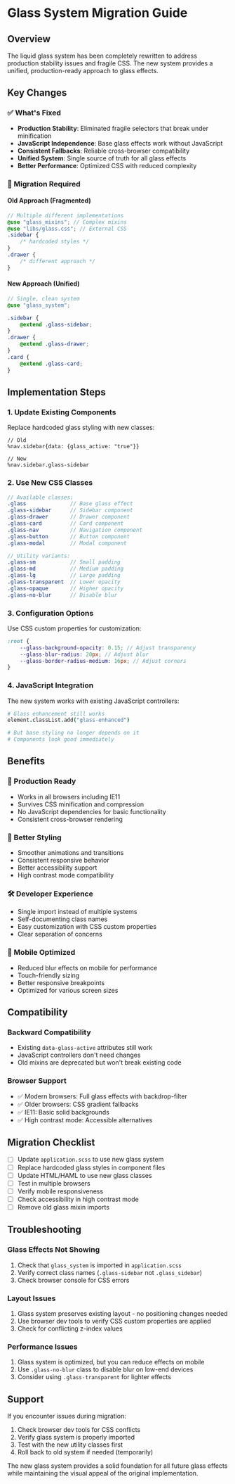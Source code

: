 # Glass System Migration Guide

## Overview

The liquid glass system has been completely rewritten to address production stability issues and fragile CSS. The new system provides a unified, production-ready approach to glass effects.

## Key Changes

### ✅ What's Fixed

- **Production Stability**: Eliminated fragile selectors that break under minification
- **JavaScript Independence**: Base glass effects work without JavaScript
- **Consistent Fallbacks**: Reliable cross-browser compatibility
- **Unified System**: Single source of truth for all glass effects
- **Better Performance**: Optimized CSS with reduced complexity

### 🔄 Migration Required

#### Old Approach (Fragmented)

```scss
// Multiple different implementations
@use "glass_mixins"; // Complex mixins
@use "libs/glass.css"; // External CSS
.sidebar {
    /* hardcoded styles */
}
.drawer {
    /* different approach */
}
```

#### New Approach (Unified)

```scss
// Single, clean system
@use "glass_system";

.sidebar {
    @extend .glass-sidebar;
}
.drawer {
    @extend .glass-drawer;
}
.card {
    @extend .glass-card;
}
```

## Implementation Steps

### 1. Update Existing Components

Replace hardcoded glass styling with new classes:

```haml
// Old
%nav.sidebar{data: {glass_active: "true"}}

// New
%nav.sidebar.glass-sidebar
```

### 2. Use New CSS Classes

```scss
// Available classes:
.glass              // Base glass effect
.glass-sidebar      // Sidebar component
.glass-drawer       // Drawer component
.glass-card         // Card component
.glass-nav          // Navigation component
.glass-button       // Button component
.glass-modal        // Modal component

// Utility variants:
.glass-sm           // Small padding
.glass-md           // Medium padding
.glass-lg           // Large padding
.glass-transparent  // Lower opacity
.glass-opaque       // Higher opacity
.glass-no-blur      // Disable blur
```

### 3. Configuration Options

Use CSS custom properties for customization:

```scss
:root {
    --glass-background-opacity: 0.15; // Adjust transparency
    --glass-blur-radius: 20px; // Adjust blur
    --glass-border-radius-medium: 16px; // Adjust corners
}
```

### 4. JavaScript Integration

The new system works with existing JavaScript controllers:

```coffeescript
# Glass enhancement still works
element.classList.add("glass-enhanced")

# But base styling no longer depends on it
# Components look good immediately
```

## Benefits

### 🚀 Production Ready

- Works in all browsers including IE11
- Survives CSS minification and compression
- No JavaScript dependencies for basic functionality
- Consistent cross-browser rendering

### 🎨 Better Styling

- Smoother animations and transitions
- Consistent responsive behavior
- Better accessibility support
- High contrast mode compatibility

### 🛠 Developer Experience

- Single import instead of multiple systems
- Self-documenting class names
- Easy customization with CSS custom properties
- Clear separation of concerns

### 📱 Mobile Optimized

- Reduced blur effects on mobile for performance
- Touch-friendly sizing
- Better responsive breakpoints
- Optimized for various screen sizes

## Compatibility

### Backward Compatibility

- Existing `data-glass-active` attributes still work
- JavaScript controllers don't need changes
- Old mixins are deprecated but won't break existing code

### Browser Support

- ✅ Modern browsers: Full glass effects with backdrop-filter
- ✅ Older browsers: CSS gradient fallbacks
- ✅ IE11: Basic solid backgrounds
- ✅ High contrast mode: Accessible alternatives

## Migration Checklist

- [ ] Update `application.scss` to use new glass system
- [ ] Replace hardcoded glass styles in component files
- [ ] Update HTML/HAML to use new glass classes
- [ ] Test in multiple browsers
- [ ] Verify mobile responsiveness
- [ ] Check accessibility in high contrast mode
- [ ] Remove old glass mixin imports

## Troubleshooting

### Glass Effects Not Showing

1. Check that `glass_system` is imported in `application.scss`
2. Verify correct class names (`.glass-sidebar` not `.glass_sidebar`)
3. Check browser console for CSS errors

### Layout Issues

1. Glass system preserves existing layout - no positioning changes needed
2. Use browser dev tools to verify CSS custom properties are applied
3. Check for conflicting z-index values

### Performance Issues

1. Glass system is optimized, but you can reduce effects on mobile
2. Use `.glass-no-blur` class to disable blur on low-end devices
3. Consider using `.glass-transparent` for lighter effects

## Support

If you encounter issues during migration:

1. Check browser dev tools for CSS conflicts
2. Verify glass system is properly imported
3. Test with the new utility classes first
4. Roll back to old system if needed (temporarily)

The new glass system provides a solid foundation for all future glass effects while maintaining the visual appeal of the original implementation.
